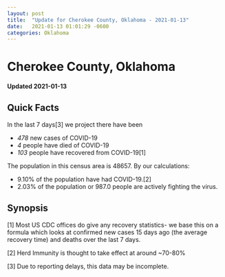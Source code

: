 ```yaml
---
layout: post
title:  "Update for Cherokee County, Oklahoma - 2021-01-13"
date:   2021-01-13 01:01:29 -0600
categories: Oklahoma
---
```


# Cherokee County, Oklahoma
#### Updated 2021-01-13

## Quick Facts

In the last 7 days[3] we project there have been
- *478* new cases of COVID-19
- *4* people have died of COVID-19
- *103* people have recovered from COVID-19[1]

The population in this census area is 48657. By our calculations:
- 9.10% of the population have had COVID-19.[2]
- 2.03% of the population or 987.0 people are actively fighting the virus.

## Synopsis




[1] Most US CDC offices do give any recovery statistics- we base this on a formula which looks at confirmed new cases
15 days ago (the average recovery time) and deaths over the last 7 days.

[2] Herd Immunity is thought to take effect at around ~70-80%

[3] Due to reporting delays, this data may be incomplete.
 
    